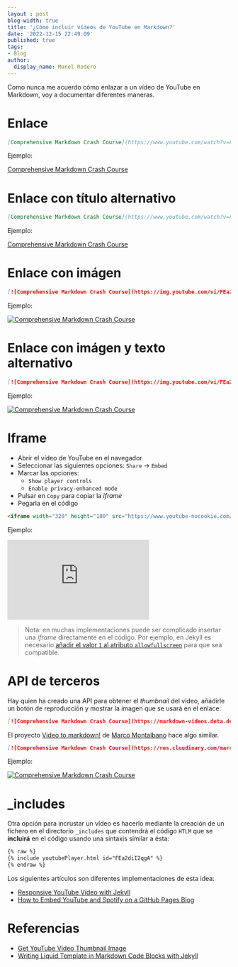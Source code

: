 ```yaml
---
layout : post
blog-width: true
title: '¿Cómo incluir vídeos de YouTube en Markdown?'
date: '2022-12-15 22:49:09'
published: true
tags:
- Blog
author:
  display_name: Manel Rodero
---
```


Como nunca me acuerdo cómo enlazar a un vídeo de YouTube en Markdown, voy a documentar diferentes maneras.

# Enlace

```markdown
[Comprehensive Markdown Crash Course](https://www.youtube.com/watch?v=FEa2diI2qgA)
```

Ejemplo:

[Comprehensive Markdown Crash Course](https://www.youtube.com/watch?v=FEa2diI2qgA)

# Enlace con título alternativo

```markdown
[Comprehensive Markdown Crash Course](https://www.youtube.com/watch?v=FEa2diI2qgA "Título alternativo")
```

Ejemplo:

[Comprehensive Markdown Crash Course](https://www.youtube.com/watch?v=FEa2diI2qgA "Título alternativo")

# Enlace con imágen

```markdown
[![Comprehensive Markdown Crash Course](https://img.youtube.com/vi/FEa2diI2qgA/mqdefault.jpg)](https://www.youtube.com/watch?v=FEa2diI2qgA)
```

Ejemplo:

[![Comprehensive Markdown Crash Course](https://img.youtube.com/vi/FEa2diI2qgA/mqdefault.jpg)](https://www.youtube.com/watch?v=FEa2diI2qgA)

# Enlace con imágen y texto alternativo

```markdown
[![Comprehensive Markdown Crash Course](https://img.youtube.com/vi/FEa2diI2qgA/mqdefault.jpg)](https://www.youtube.com/watch?v=FEa2diI2qgA "Título alternativo")
```

Ejemplo:

[![Comprehensive Markdown Crash Course](https://img.youtube.com/vi/FEa2diI2qgA/mqdefault.jpg)](https://www.youtube.com/watch?v=FEa2diI2qgA "Título alternativo")

# Iframe

* Abrir el vídeo de YouTube en el navegador
* Seleccionar las siguientes opciones: `Share` &rarr; `Embed`
* Marcar las opciones:
  * `Show player controls`
  * `Enable privacy-enhanced mode`
* Pulsar en `Copy` para copiar la *iframe*
* Pegarla en el código

```html
<iframe width="320" height="180" src="https://www.youtube-nocookie.com/embed/FEa2diI2qgA" title="YouTube video player" frameborder="0" allow="accelerometer; autoplay; clipboard-write; encrypted-media; gyroscope; picture-in-picture" allowfullscreen="1"></iframe>
```

Ejemplo:

<iframe width="320" height="180" src="https://www.youtube-nocookie.com/embed/FEa2diI2qgA" title="YouTube video player" frameborder="0" allow="accelerometer; autoplay; clipboard-write; encrypted-media; gyroscope; picture-in-picture" allowfullscreen="1"></iframe>

> Nota: en muchas implementaciones puede ser complicado insertar una _iframe_ directamente en el código. Por ejemplo, en Jekyll es necesario [añadir el valor `1` al atributo `allowfullscreen`](https://stackoverflow.com/a/12273878) para que sea compatible.

# API de terceros

Hay quien ha creado una API para obtener el _thumbnail_ del vídeo, añadirle un botón de reproducción y mostrar la imagen que se usará en el enlace:

```markdown
[![Comprehensive Markdown Crash Course](https://markdown-videos.deta.dev/youtube/FEa2diI2qgA)](https://www.youtube.com/watch?v=FEa2diI2qgA)
```

El proyecto [Video to markdown!](https://video-to-markdown.marcomontalbano.com/) de [Marco Montalbano](https://www.marcomontalbano.com/) hace algo similar.

```markdown
[![Comprehensive Markdown Crash Course](https://res.cloudinary.com/marcomontalbano/image/upload/v1671144387/video_to_markdown/images/youtube--FEa2diI2qgA-c05b58ac6eb4c4700831b2b3070cd403.jpg)](https://www.youtube.com/watch?v=FEa2diI2qgA "Comprehensive Markdown Crash Course")
```

Ejemplo:

[![Comprehensive Markdown Crash Course](https://res.cloudinary.com/marcomontalbano/image/upload/v1671144387/video_to_markdown/images/youtube--FEa2diI2qgA-c05b58ac6eb4c4700831b2b3070cd403.jpg)](https://www.youtube.com/watch?v=FEa2diI2qgA "Comprehensive Markdown Crash Course")

# _includes

Otra opción para incrustar un vídeo es hacerlo mediante la creación de un fichero en el directorio `_includes` que contendrá el código `HTLM` que se **incluirá** en el código usando una sintaxis similar a ésta:

```markdown
{% raw %}
{% include youtubePlayer.html id="FEa2diI2qgA" %}
{% endraw %}
```

Los siguientes artículos son diferentes implementaciones de esta idea:

* [Responsive YouTube Video with Jekyll](https://www.chunkhang.com/blog/responsive-youtube-video-with-jekyll)
* [How to Embed YouTube and Spotify on a GitHub Pages Blog](https://thisisa.blog/how-to-embed-media-github-pages)

# Referencias

* [Get YouTube Video Thumbnail Image](https://www.systoolsgroup.com/get-youtube-video-thumbnail-images/)
* [Writing Liquid Template in Markdown Code Blocks with Jekyll](https://ozzieliu.com/2016/04/26/writing-liquid-template-in-markdown-with-jekyll/)
